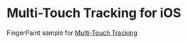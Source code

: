 Multi-Touch Tracking for iOS
=======================

FingerPaint sample for [Multi-Touch Tracking](https://developer.xamarin.com/guides/ios/application_fundamentals/touch/touch_tracking/)
